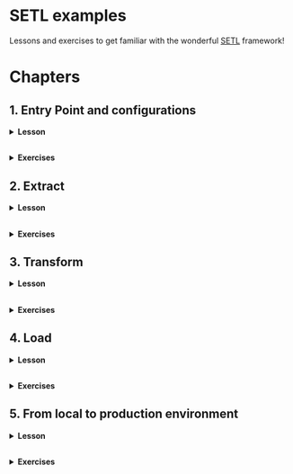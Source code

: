 # SETL examples

Lessons and exercises to get familiar with the wonderful [SETL](https://github.com/SETL-Developers/setl) framework!

# Chapters

## 1. Entry Point and configurations

<details> <summary><strong>Lesson</strong></summary>

<h3>1.1. Entry point with basic configurations</h3>

<details> <summary></summary>

The entry point is the first thing you need to learn to code with SETL. It is the starting point to run your ETL project.

```
val setl0: Setl = Setl.builder()
    .withDefaultConfigLoader()
    .getOrCreate()
```

This is the minimum code needed to create a `Setl` object. It is the entry point of every SETL app. This will create a SparkSession, which is the entry point of any Spark job. Additionally, the `withDefaultConfigLoader()` method is used. This means that `Setl` will read the default ConfigLoader located in `resources/application.conf`, where `setl.environment` must be set. The ConfigLoader will then read the corresponding configuration file `<app_env>.conf` in the `resources` folder, where `<app_env>` is the value set for `setl.environment`.

> `resources/application.conf`:
> ```
> setl.environment = <app.env>
> ```

> `<app.env>.conf`:
> ```
> setl.config.spark {
>    some.config.option = "some-value"
>  }
> ```

The configuration file is where you can specify your `SparkSession` options, like when you create one in a basic `Spark` process. You must specify your `SparkSession` options under `setl.config.spark`.

</details>

<h3>1.2. Entry point with specific configurations</h3>

<details> <summary></summary>

You can specify the configuration file that the default `ConfigLoader` should read. In the code below, instead of reading `<app_env>.conf` where `<app_env>` is defined in `application.conf`, it will read `own_config_file.conf`.
> ```
> val setl1: Setl = Setl.builder()
>     .withDefaultConfigLoader("own_config_file.conf")
>     .getOrCreate()
> ```
> 
> `resources/own_config_file.conf`:
> ```
> setl.config.spark {
>    some.config.option = "some-other-value"
>  }
> ```

You can also set your own `ConfigLoader`. In the code below, `Setl` will load `local.conf` from the `setAppEnv()` method. If no `<app_env>` is set, it will fetch the environment from the default `ConfigLoader`, located in `resources/application.conf`.
> ```
> val configLoader: ConfigLoader = ConfigLoader.builder()
>     .setAppEnv("local")
>     .setAppName("Setl2_AppName")
>     .setProperty("setl.config.spark.master", "local[*]")
>     .setProperty("setl.config.spark.custom-key", "custom-value")
>     .getOrCreate()
> val setl2: Setl = Setl.builder()
>     .setConfigLoader(configLoader)
>     .getOrCreate()
> ```
 
You can also set your own `SparkSession` which will be used by `Setl`, with the `setSparkSession()` method. Please refer to the documentation or the source code of [SETL](https://github.com/SETL-Developers/setl).

</details>

<h3>1.3 Utilities</h3>

<details> <summary></summary>

<h5>Helper methods</h5>

<details> <summary></summary>

There are some quick methods that can be used to set your `SparkSession` configurations.
> ```
> val setl3: Setl = Setl.builder()
>     .withDefaultConfigLoader()
>     .setSparkMaster("local[*]") // set your master URL
>     .setShufflePartitions(200) // spark setShufflePartitions
>     .getOrCreate()
> ```
 
* `setSparkMaster()` method set the `spark.master` property of the `SparkSession` in your `Setl` entry point
* `setShufflePartitions()` method set the `spark.sql.shuffle.partitions` property of the `SparkSession` in your `Setl` entry point

</details>

<h5>SparkSession options</h5>

<details> <summary></summary>

As mentioned earlier, the options you want to define in your `SparkSession` must be specified under `setl.config.spark` in your configuration file. However, you can change this path by using the `setlSetlConfigPath()` method:
> ```
> val setl4: Setl = Setl.builder()
>     .withDefaultConfigLoader("own_config_file.conf")
>     .setSetlConfigPath("myApp")
>     .getOrCreate()
> ```
> 
> `resources/own_config_file.conf`:
> ```
> myApp.spark {
>     some.config.option = "my-app-some-other-value"
> }
> ```

</details>

</details>

</details>

##

<details> <summary><strong>Exercises</strong></summary>

Nothing too crazy: try to build your own `Setl` object! Run your code and examine the logs to check about the options you specified. Make sure it loads the correct configuration file.

</details>

## 2. Extract

<details> <summary><strong>Lesson</strong></summary>

SETL supports two types of data accessors: Connector and SparkRepository.
* A Connector is a non-typed abstraction of data access layer (DAL). For simplicity, you can understand it to as a Spark DataFrame.
* A SparkRepository is a typed abstraction data access layer (DAL). For simplicity, you can understand it as a Spark Dataset.
For more information, please refer to the [official documentation](https://setl-developers.github.io/setl/).

`SETL` supports multiple data format, such as CSV, JSON, Parquet, Excel, Cassandra, DynamoDB, JDBC or Delta.

To ingest data in the `Setl` object entry point, you first must register the data, using the `setConnector()` or the `setSparkRepository[T]` methods.

### 2.1 Registration with `Connector`

<details> <summary></summary>

```
val setl: Setl = Setl.builder()
    .withDefaultConfigLoader()
    .getOrCreate()

setl
    .setConnector("testObjectRepository")
```

The argument provided is a `String` that refers to an item in the specified configuration file.

`local.conf`:
```
setl.config.spark {
  some.config.option = "some-value"
}

testObjectRepository {
  storage = "CSV"
  path = "src/main/resources/test_objects.csv"
  inferSchema = "true"
  delimiter = ","
  header = "true"
  saveMode = "Overwrite"
}
```

As you can see, `testObjectRepository` defines a configuration for data of type `CSV`. This data is in a file, located in `src/main/resources/test_objects.csv`. Other classic read or write options are configured.

In summary, to register a `Connector`, you need to:
1. Specify an item in your configuration file. This item must have a `storage` key, which represents the type of the data. Other keys might be mandatory depending on this type.
2. Register the data in your `Setl` object, using `setConnector(<item>)`.

</details>

### 2.2 Registration with `SparkRepository`

<details> <summary></summary>

```
val setl: Setl = Setl.builder()
    .withDefaultConfigLoader()
    .getOrCreate()

setl
    .setSparkRepository[TestObject]("testObjectRepository")
```

Like `setConnector()`, the argument provided is a `String` that refers to an item in the specified configuration file.

`local.conf`:
```
setl.config.spark {
  some.config.option = "some-value"
}

testObjectRepository {
  storage = "CSV"
  path = "src/main/resources/test_objects.csv"
  inferSchema = "true"
  delimiter = ","
  header = "true"
  saveMode = "Overwrite"
}
```

Notice that the above `SparkRepository` is set with the `TestObject` type. In this example, the data we want to register is a CSV file containing two columns: `value1` of type `String` and `value2` of type `Int`. That is why the `TestObject` class should be:
```
case class TestObject(value1: String,
                      value2: Int)
```

In summary, to register a `SparkRepository`, you need to:
1. Specify an item in your configuration file. This item must have a `storage` key, which represents the type of the data. Other keys might be mandatory depending on this type.
2. Create a class or a case class representing the object type of your data.
3. Register the data in your `Setl` object, using `setSparkRepository[T](<item>)`.

</details>

<details> <summary></summary>
    
1. `Connector` or `SparkRepository`?

    Sometimes, the data your are ingesting contain irrelevant information that you do not want to keep. For example, let's say that the CSV file you want to ingest contain 10 columns: `value1`, `value2`, `value3` and 7 other columns you are not interested in.
    
    It is possible to ingest these 3 columns only with a `SparkRepository` if you specify the correct object type of your data:
    ```
    case class A(value1: T1,
                 value2: T2,
                 value3: T3)
    
    setl
        .setSparkRepository[A]("itemInConfFile")
    ```

    This is not possible with a `Connector`. If you register this CSV file with a `Connector`, all 10 columns will appear.

2. Annotations

* `@ColumnName`

    `@ColumnName` is an annotation used in a case class. When you want to rename some columns in your code for integrity but also keep the original name when writing the data, you can use this annotation.
    
    ```
    case class A(@ColumnName("value_one") valueOne: T1,
                 @ColumnName("value_two") valueTwo: T2)
    ```
  
  As you probably know, Scala does not use `snake_case` but `camelCase`. If you register a `SparkRepository` of type `[A]` in your `Setl` object, and if you read it, the columns will be named as `valueOne` and `valueTwo`. The file you read will still keep their name, i.e `value_one` and `value_two`.

* `@CompoundKey`

    TODO

* `@Compress`

    TODO

</details>

### 2.3 Registration of multiple data sources

Most of the time, you will need to register multiple data sources.

<details> <summary></summary>

#### 2.3.1 Multiple `Connector`

<details> <summary></summary>

Let's start with `Connector`. Note that it is perfectly possible to register multiple `Connector`. However, and we will go through that later on, during the ingestion, there will be an issue if there are multiple `Connector`. `Setl` has no way to differentiate one `Connector` from another. You will need to set what is called a `deliveryId`.

```
val setl1: Setl = Setl.builder()
    .withDefaultConfigLoader()
    .getOrCreate()
 
// /!\ This will work for data registration here but not for data ingestion later /!\
setl1
    .setConnector("testObjectRepository")
    .setConnector("pokeGradesRepository")
 
// Please get used to set a `deliveryId` when you register multiple `Connector`
setl1
    .setConnector("testObjectRepository", deliveryId = "testObject")
    .setConnector("pokeGradesRepository", deliveryId = "grades")
```

</details>

#### 2.3.2 Multiple `SparkRepository`

<details> <summary></summary>

Let's now look at how we can register multiple `SparRepository`. If the `SparkRepository` you register all have different type, there will be no issue during the ingestion. Indeed, `Setl` is capable of differentiating the upcoming data by inferring the object type.

```
val setl2: Setl = Setl.builder()
    .withDefaultConfigLoader()
    .getOrCreate()

setl2
    .setSparkRepository[TestObject]("testObjectRepository")
    .setSparkRepository[Grade]("pokeGradesRepository")
```

However, if there are multiple `SparkRepository` with the same type, you **must** use a `deliveryId` for each of them. Otherwise, there will be an error during the data ingestion. This is the same reasoning as multiple `Connector`: there is no way to differentiate two `SparkRepository` of the same type.

```
val setl3: Setl = Setl.builder()
    .withDefaultConfigLoader()
    .getOrCreate()

// /!\ This will work for data registration here but not for data ingestion later /!\
setl3
    .setSparkRepository[Grade]("pokeGradesRepository")
    .setSparkRepository[Grade]("digiGradesRepository")

// Please get used to set a `deliveryId` when you register multiple `SparkRepository` of same type
setl3
    .setSparkRepository[Grade]("pokeGradesRepository", deliveryId = "pokeGrades")
    .setSparkRepository[Grade]("digiGradesRepository", deliveryId = "digiGrades")
```

</details>

</details>

### 2.4 Data Ingestion

<details> <summary></summary>

Before deep diving into data ingestion, we first must learn about how `SETL` organizes an ETL process. `SETL` uses `Pipeline` and `Stage` to organize workflows. A `Pipeline` is where the whole ETL process will be done. The registered data are ingested inside a `Pipeline`, and all transformations and restitution will be done inside it. A `Pipeline` is composed of multiple `Stage`. A `Stage` allows you to modulate your project. It can be constituted of multiple `Factory`. You can understand a `Factory` as a module of your ETL process. So in order to "see" the data ingestion, we have to create a `Pipeline` and add a `Stage` to it. As it may be a little bit theoretical, let's look at some examples.

`App.scala`:
```
val setl4: Setl = Setl.builder()
    .withDefaultConfigLoader()
    .getOrCreate()

setl4
    .setConnector("testObjectRepository", deliveryId = "testObjectConnector")
    .setSparkRepository[TestObject]("testObjectRepository", deliveryId = "testObjectRepository")

setl4
    .newPipeline() // Creation of a `Pipeline`.
    .addStage[IngestionFactory]() // Add a `Stage` composed of one `Factory`: `IngestionFactory`.
    .run()
```

Before running the code, let's take a look at `IngestionFactory`.

```
class IngestionFactory extends Factory[DataFrame] with HasSparkSession {

    import spark.implicits._

    override def read(): IngestionFactory.this.type = this

    override def process(): IngestionFactory.this.type = this

    override def write(): IngestionFactory.this.type = this

    override def get(): DataFrame = spark.emptyDataFrame
}
```

This is a skeleton of a `SETL Factory`. A `SETL Factory` contains 4 main functions: `read()`, `process()`, `write()` and `get()`. These functions will be executed in this order. These 4 functions are the core of your ETL process. This is where you will write your classic `Spark` code of data transformation.

You can see that `IngestionFactory` is a child class of `Factory[DataFrame]`. This simply means that the output of this data transformation must be a `DataFrame`. `IngestionFactory` also has the trait `HasSparkSession`. It allows you to access the `SparkSession` easily. Usually, we use it simply to import `spark.implicits`.

Where is the ingestion? 

```
class IngestionFactory extends Factory[DataFrame] with HasSparkSession {

    import spark.implicits._

    @Delivery(id = "testObjectConnector")
    val testObjectConnector: Connector = Connector.empty
    @Delivery(id = "testObjectRepository")
    val testObjectRepository: SparkRepository[TestObject] = SparkRepository[TestObject]
    
    var testObjectOne: DataFrame = spark.emptyDataFrame
    var testObjectTwo: Dataset[TestObject] = spark.emptyDataset[TestObject]

    override def read(): IngestionFactory.this.type = this

    override def process(): IngestionFactory.this.type = this

    override def write(): IngestionFactory.this.type = this

    override def get(): DataFrame = spark.emptyDataFrame
}
```

The structure of a `SETL Factory` starts with the `@Delivery` annotation. This annotation is the way `SETL` ingest the corresponding registered data. If you look at `App.scala` where this `IngestionFactory` is called, the associated `Setl` object has registered a `Connector` with id `testObjectConnector` and a `SparkRepository` with id `testObjectRepository`.

> Note that it is not mandatory to use a `deliveryId` in this case, because there is only one `Factory` with `TestObject` as object type. You can try to remove the `deliveryId` when registering the `SparkRepository` and the `id` in the `@Delivery` annotation. The code will still run. Same can be said for the `Connector`.

With the `@Delivery` annotation, we retrieved a `Connector` and `SparkRepository`. The data has been correctly ingested, but these are data access layers. To process the data, we have to retrieve the `DataFrame` of the `Connector` and the `Dataset` of the `SparkRepository`. This is why we defined two `var`, one of type `DataFrame` and one of type `Dataset[TestObject]`. We will assign values to them during the `read()` function. These `var` are accessible from all the 4 core functions, and you will use them for your ETL process.

To retrieve the `DataFrame` of the `Connector` and the `Dataset` of the `SparkRepository`, we can use the `read()` function.

```
override def read(): IngestionFactory.this.type = {
    testObjectOne = testObjectConnector.read()
    testObjectTwo = testObjectRepository.findAll()

    this
}
```

The `read()` function is typically where you will do your data preprocessing. Usually, we will simply assign values to our variables. Occasionally, this is typically where you would want to do some filtering on your data.

* To retrieve the `DataFrame` of a `Connector`, use the `read()` method.
* To retrieve the `Dataset` of a `SparkRepository`, you can use the `findAll()` method, or the `findBy()` method. The latter allows you to do filtering based on `Condition`. More info [here](https://setl-developers.github.io/setl/Condition).

The registered data is then correctly ingested. It is now ready to be used during the `process()` function.

</details>

### 2.5 Additional resources

<details> <summary></summary>

#### 2.5.1 `AutoLoad`

<details> <summary></summary>

In the previous `IngestionFactory`, we would set a `val` of type `SparkRepository` but also a `var` in which we assign the corresponding `Dataset` in the `read()` function. With `autoLoad = true`, we can skip the first step and directly declare a `Dataset`. The `Dataset` of the `SparkRepository` will be automatically assigned in it.

`App.scala`:
```
val setl5: Setl = Setl.builder()
    .withDefaultConfigLoader()
    .getOrCreate()

setl5
    .setSparkRepository[TestObject]("testObjectRepository", deliveryId = "testObjectRepository")

setl5
    .newPipeline()
    .addStage[AutoLoadIngestionFactory]()
    .run()
```

`AutoLoadIngestionFactory`
```
class AutoLoadIngestionFactory extends Factory[DataFrame] with HasSparkSession {

  import spark.implicits._

  @Delivery(id = "testObjectRepository", autoLoad = true)
  val testObject: Dataset[TestObject] = spark.emptyDataset[TestObject]

  override def read(): AutoLoadIngestionFactory.this.type = {
    testObject.show(false)

    this
  }

  override def process(): AutoLoadIngestionFactory.this.type = this

  override def write(): AutoLoadIngestionFactory.this.type = this

  override def get(): DataFrame = spark.emptyDataFrame
}
```

Note that there is no way to use the `findBy()` method to filter the data, compared to the previous `Factory`. Also, `autoLoad` is available for `SparkRepository` only, and not for `Connector`.

</details>

#### 2.5.2 Adding parameters to the `Pipeline`

<details> <summary></summary>

If you want to set some primary type parameters, you can use the `setInput[T]()` method. Those *inputs* are directly set in the `Pipeline`, and there are no registrations like for `Connector` or `SparkRepository`.

`App.scala`:
```
val setl5: Setl = Setl.builder()
    .withDefaultConfigLoader()
    .getOrCreate()

setl5
    .newPipeline()
    .setInput[Int](42)
    .setInput[String]("SETL", deliveryId = "ordered")
    .setInput[String]("LTES", deliveryId = "reversed")
    .setInput[Array[String]](Array("S", "E", "T", "L"))
    .addStage[AutoLoadIngestionFactory]()
    .run()
```

*Inputs* are retrieved in the same way `Connector` or `SparkRepository` are retrieved: the `@Delivery` annotation, and the `deliveryId` if necessary.

`AutoLoadIngestionFactory.scala`:
```
class AutoLoadIngestionFactory extends Factory[DataFrame] with HasSparkSession {

  import spark.implicits._

  @Delivery
  val integer: Int = 0
  @Delivery(id = "ordered")
  val firstString: String = ""
  @Delivery(id = "reversed")
  val secondString: String = ""
  @Delivery
  val stringArray: Array[String] = Array()

  override def read(): AutoLoadIngestionFactory.this.type = {
    // Showing that inputs work correctly
    println("integer: " + integer) // integer: 42
    println("ordered: " + firstString) // ordered: SETL
    println("reversed: " + secondString) // reversed: LTES
    println("array: " + stringArray.mkString(".")) // array: S.E.T.L

    this
  }

  override def process(): AutoLoadIngestionFactory.this.type = this

  override def write(): AutoLoadIngestionFactory.this.type = this

  override def get(): DataFrame = spark.emptyDataFrame
}
```

</details>

</details>

### 2.6 Summary

In summary, the *extraction* part of an ETL process translates to the following in a `SETL` project:
1. Create a configuration item representing the data you want to ingest in your configuration file.
2. Register the data in your `Setl` object by using the `setConnector()` or the `setSparkRepository[]()` method. Reminder: the mandatory parameter is the name of your object in your configuration file, and you might want to add a `deliveryId`.
3. Create a new `Pipeline` in your `Setl` object, then add a `Stage` with a `Factory` in which you want to process your data.
4. Create a `SETL Factory`, containing the 4 core functions: `read()`, `process()`, `write()` and `get()`.
5. Retrieve your data using the `@Delivery` annotation.
6. Your data is ready to be processed. 

### 2.7 Data format configuration cheat sheet

Cheat sheet can be found [here](https://setl-developers.github.io/setl/data_access_layer/configuration_example).

</details>

##

<details> <summary><strong>Exercises</strong></summary>



</details>

## 3. Transform

<details> <summary><strong>Lesson</strong></summary>



</details>

##

<details> <summary><strong>Exercises</strong></summary>



</details>

## 4. Load

<details> <summary><strong>Lesson</strong></summary>



</details>

##

<details> <summary><strong>Exercises</strong></summary>



</details>

## 5. From local to production environment

<details> <summary><strong>Lesson</strong></summary>



</details>

##

<details> <summary><strong>Exercises</strong></summary>



</details>